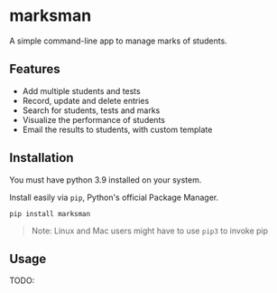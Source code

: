 # marksman

A simple command-line app to manage marks of students.

## Features

- Add multiple students and tests
- Record, update and delete entries
- Search for students, tests and marks
- Visualize the performance of students
- Email the results to students, with custom template

## Installation

You must have python 3.9 installed on your system.

Install easily via `pip`, Python's official Package Manager.

```shell
pip install marksman
```

>Note: Linux and Mac users might have to use `pip3` to invoke pip

## Usage

TODO:
